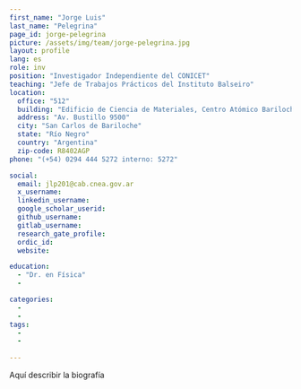 ```yaml
---
first_name: "Jorge Luis"
last_name: "Pelegrina"
page_id: jorge-pelegrina
picture: /assets/img/team/jorge-pelegrina.jpg
layout: profile
lang: es
role: inv
position: "Investigador Independiente del CONICET"
teaching: "Jefe de Trabajos Prácticos del Instituto Balseiro"
location:
  office: "512"
  building: "Edificio de Ciencia de Materiales, Centro Atómico Bariloche"
  address: "Av. Bustillo 9500"
  city: "San Carlos de Bariloche"
  state: "Río Negro"
  country: "Argentina"
  zip-code: R8402AGP
phone: "(+54) 0294 444 5272 interno: 5272"

social:
  email: jlp201@cab.cnea.gov.ar
  x_username:
  linkedin_username:
  google_scholar_userid:
  github_username:
  gitlab_username:
  research_gate_profile:
  ordic_id:
  website:

education:
  - "Dr. en Física"
  -

categories: 
  -
  -
tags: 
  -
  -
  
---
```



Aquí describir la biografía


